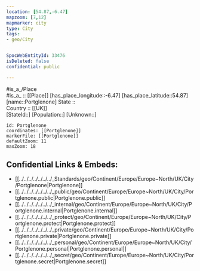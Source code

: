 ```yaml
---
location: [54.87,-6.47] 
mapzoom: [7,12] 
mapmarker: city 
type: City
tags:
- geo/City


SpocWebEntityId: 33476
isDeleted: false
confidential: public

---
```

#is_a_/Place  
#is_a_ :: [[Place]] 
[has_place_longitude::-6.47] 
[has_place_latitude::54.87] 
[name::Portglenone] 
State ::  
Country :: [[UK]]  
[StateId::] 
[Population::] 
[Unknown::] 


```leaflet
id: Portglenone
coordinates: [[Portglenone]] 
markerFile: [[Portglenone]] 
defaultZoom: 11 
maxZoom: 18
```


## Confidential Links & Embeds: 
- [[../../../../../../../_Standards/geo/Continent/Europe/Europe~North/UK/City/Portglenone|Portglenone]] 
- [[../../../../../../../_public/geo/Continent/Europe/Europe~North/UK/City/Portglenone.public|Portglenone.public]] 
- [[../../../../../../../_internal/geo/Continent/Europe/Europe~North/UK/City/Portglenone.internal|Portglenone.internal]] 
- [[../../../../../../../_protect/geo/Continent/Europe/Europe~North/UK/City/Portglenone.protect|Portglenone.protect]] 
- [[../../../../../../../_private/geo/Continent/Europe/Europe~North/UK/City/Portglenone.private|Portglenone.private]] 
- [[../../../../../../../_personal/geo/Continent/Europe/Europe~North/UK/City/Portglenone.personal|Portglenone.personal]] 
- [[../../../../../../../_secret/geo/Continent/Europe/Europe~North/UK/City/Portglenone.secret|Portglenone.secret]] 
